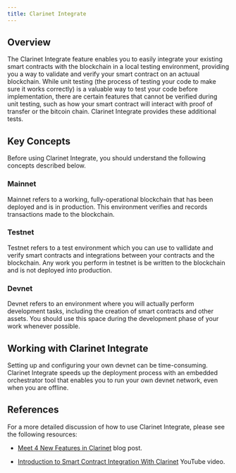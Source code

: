 ```yaml
---
title: Clarinet Integrate
---
```


## Overview

The Clarinet Integrate feature enables you to easily integrate your existing smart contracts with the blockchain in a local testing environment, providing you a way to validate and verify your smart contract on an actuual blockchain. While unit testing (the process of testing your code to make sure it works correctly) is a valuable way to test your code before implementation, there are certain features that cannot be verified during unit testing, such as how your smart contract will interact with proof of transfer or the bitcoin chain. Clarinet Integrate provides these additional tests.

## Key Concepts

Before using Clarinet Integrate, you should understand the following concepts described below.

### Mainnet

Mainnet refers to a working, fully-operational blockchain that has been deployed and is in production. This environment verifies and records transactions made to the blockchain.

### Testnet

Testnet refers to a test environment which you can use to vallidate and verify smart contracts and integrations between your contracts and the blockchain. Any work you perform in testnet is be written to the blockchain and is not deployed into production.

### Devnet

Devnet refers to an environment where you will actually perform development tasks, including the creation of smart contracts and other assets. You should use this space during the development phase of your work whenever possible.

## Working with Clarinet Integrate

Setting up and configuring your own devnet can be time-consuming. Clarinet Integrate speeds up the deployment process with an embedded orchestrator tool that enables you to run your own devnet network, even when you are offline.

## References

For a more detailed discussion of how to use Clarinet Integrate, please see the following resources:

- [Meet 4 New Features in Clarinet](https://www.hiro.so/blog/meet-4-new-features-in-clarinet) blog post.

- [Introduction to Smart Contract Integration With Clarinet](https://www.youtube.com/watch?v=or01j0a9MUo&list=PL5Ujm489LoJaAz9kUJm8lYUWdGJ2AnQTb&index=12) YouTube video.
